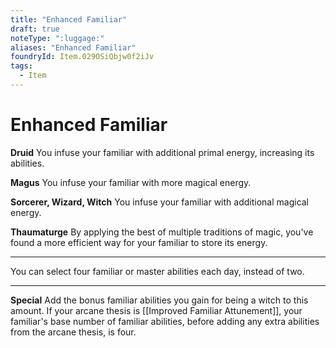 ```yaml
---
title: "Enhanced Familiar"
draft: true
noteType: ":luggage:"
aliases: "Enhanced Familiar"
foundryId: Item.029OSiQbjw0f2iJv
tags:
  - Item
---
```


# Enhanced Familiar

**Druid** You infuse your familiar with additional primal energy, increasing its abilities.

**Magus** You infuse your familiar with more magical energy.

**Sorcerer, Wizard, Witch** You infuse your familiar with additional magical energy.

**Thaumaturge** By applying the best of multiple traditions of magic, you've found a more efficient way for your familiar to store its energy.

* * *

You can select four familiar or master abilities each day, instead of two.

* * *

**Special** Add the bonus familiar abilities you gain for being a witch to this amount. If your arcane thesis is [[Improved Familiar Attunement]], your familiar's base number of familiar abilities, before adding any extra abilities from the arcane thesis, is four.
